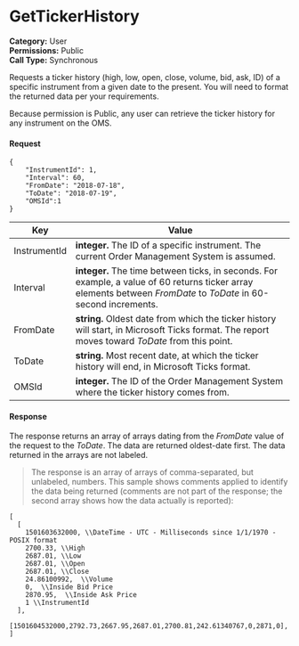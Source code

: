 # GetTickerHistory

**Category:** User\
**Permissions:** Public\
**Call Type:** Synchronous

Requests a ticker history (high, low, open, close, volume, bid, ask, ID) of a specific instrument from a given date to the present. You will need to format the returned data per your requirements.

Because permission is Public, any user can retrieve the ticker history for any instrument on the OMS.

#### Request <a href="#request" id="request"></a>

```
{
    "InstrumentId": 1,
    "Interval": 60,
    "FromDate": "2018-07-18",
    "ToDate": "2018-07-19",
    "OMSId":1
}
```

| Key          | Value                                                                                                                                                             |
| ------------ | ----------------------------------------------------------------------------------------------------------------------------------------------------------------- |
| InstrumentId | **integer.** The ID of a specific instrument. The current Order Management System is assumed.                                                                     |
| Interval     | **integer.** The time between ticks, in seconds. For example, a value of 60 returns ticker array elements between _FromDate_ to _ToDate_ in 60-second increments. |
| FromDate     | **string.** Oldest date from which the ticker history will start, in Microsoft Ticks format. The report moves toward _ToDate_ from this point.                    |
| ToDate       | **string.** Most recent date, at which the ticker history will end, in Microsoft Ticks format.                                                                    |
| OMSId        | **integer.** The ID of the Order Management System where the ticker history comes from.                                                                           |

#### Response <a href="#response" id="response"></a>

The response returns an array of arrays dating from the _FromDate_ value of the request to the _ToDate_. The data are returned oldest-date first. The data returned in the arrays are not labeled.

> The response is an array of arrays of comma-separated, but unlabeled, numbers. This sample shows comments applied to identify the data being returned (comments are not part of the response; the second array shows how the data actually is reported):

```
[
  [
    1501603632000, \\DateTime - UTC - Milliseconds since 1/1/1970 - POSIX format
    2700.33, \\High
    2687.01, \\Low
    2687.01, \\Open
    2687.01, \\Close
    24.86100992,  \\Volume
    0,  \\Inside Bid Price
    2870.95,  \\Inside Ask Price
    1 \\InstrumentId
  ],
  [1501604532000,2792.73,2667.95,2687.01,2700.81,242.61340767,0,2871,0],
]
```
